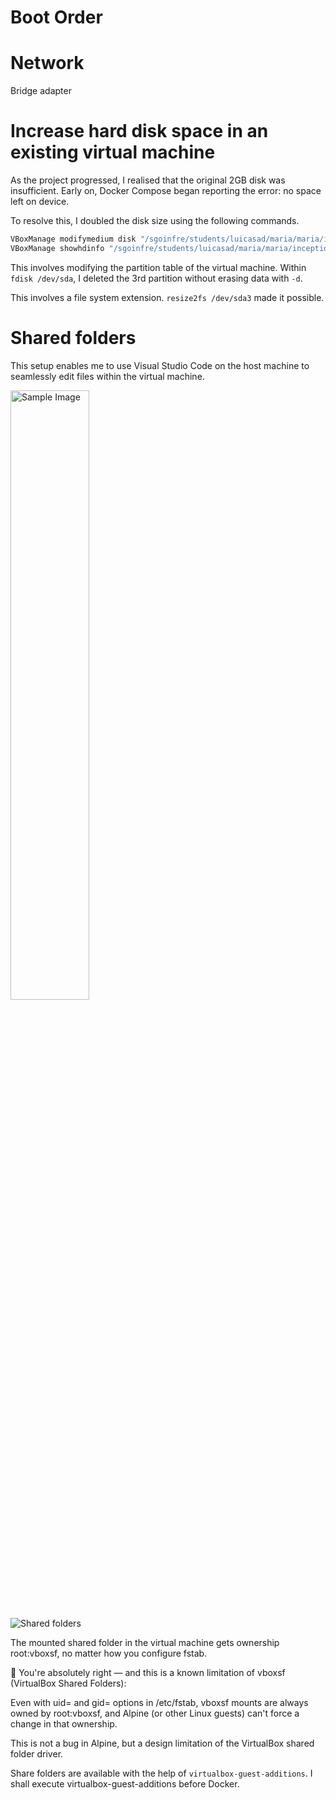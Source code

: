 
# Boot Order

# Network

Bridge adapter

# Increase hard disk space in an existing virtual machine
 
As the project progressed, I realised that the original 2GB disk was insufficient. Early on, Docker Compose began reporting the error: no space left on device.

To resolve this, I doubled the disk size using the following commands.

```bash
VBoxManage modifymedium disk "/sgoinfre/students/luicasad/maria/maria/inception Clone.vdi" --resize 4096
VBoxManage showhdinfo "/sgoinfre/students/luicasad/maria/maria/inception Clone.vdi"
```

This involves modifying the partition table of the virtual machine. Within `fdisk /dev/sda`, I deleted the 3rd partition without erasing data with `-d`.

This involves a file system extension. `resize2fs /dev/sda3` made it possible.

# Shared folders

This setup enables me to use Visual Studio Code on the host machine to seamlessly edit files within the virtual machine.

<img src="https://github.com/user-attachments/assets/d2d72222-050d-4f1a-b480-989d1778f7ce" alt="Sample Image" style="width:50%; height:auto;">

![Shared folders](https://github.com/user-attachments/assets/d2d72222-050d-4f1a-b480-989d1778f7ce)

The mounted shared folder in the virtual machine gets ownership root:vboxsf, no matter how you configure fstab.

🚫
You're absolutely right — and this is a known limitation of vboxsf (VirtualBox Shared Folders):

Even with uid= and gid= options in /etc/fstab, vboxsf mounts are always owned by root:vboxsf, and Alpine (or other Linux guests) can't force a change in that ownership.

This is not a bug in Alpine, but a design limitation of the VirtualBox shared folder driver.

Share folders are available with the help of `virtualbox-guest-additions`. I shall execute virtualbox-guest-additions before Docker.
